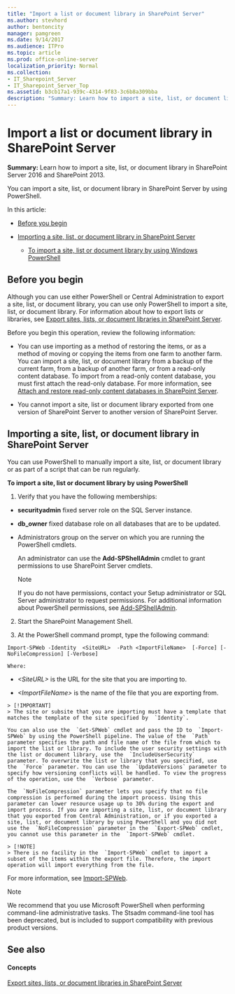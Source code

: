 ```yaml
---
title: "Import a list or document library in SharePoint Server"
ms.author: stevhord
author: bentoncity
manager: pamgreen
ms.date: 9/14/2017
ms.audience: ITPro
ms.topic: article
ms.prod: office-online-server
localization_priority: Normal
ms.collection:
- IT_Sharepoint_Server
- IT_Sharepoint_Server_Top
ms.assetid: b3cb17a1-939c-4314-9f83-3c6b8a309bba
description: "Summary: Learn how to import a site, list, or document library in SharePoint Server 2016 and SharePoint 2013."
---
```


# Import a list or document library in SharePoint Server

 **Summary:** Learn how to import a site, list, or document library in SharePoint Server 2016 and SharePoint 2013. 
  
You can import a site, list, or document library in SharePoint Server by using PowerShell.
  
In this article:
  
- [Before you begin](#begin)
    
- [Importing a site, list, or document library in SharePoint Server](#proc1)
    
  - [To import a site, list or document library by using Windows PowerShell](#PS)
    
## Before you begin
<a name="begin"> </a>

Although you can use either PowerShell or Central Administration to export a site, list, or document library, you can use only PowerShell to import a site, list, or document library. For information about how to export lists or libraries, see [Export sites, lists, or document libraries in SharePoint Server](export-a-site-list-or-document-library.md).
  
Before you begin this operation, review the following information:
  
- You can use importing as a method of restoring the items, or as a method of moving or copying the items from one farm to another farm. You can import a site, list, or document library from a backup of the current farm, from a backup of another farm, or from a read-only content database. To import from a read-only content database, you must first attach the read-only database. For more information, see [Attach and restore read-only content databases in SharePoint Server](attach-and-restore-a-read-only-content-database.md).
    
- You cannot import a site, list or document library exported from one version of SharePoint Server to another version of SharePoint Server.
    
## Importing a site, list, or document library in SharePoint Server
<a name="proc1"> </a>

You can use PowerShell to manually import a site, list, or document library or as part of a script that can be run regularly. 
  
 **To import a site, list or document library by using PowerShell**
  
1. Verify that you have the following memberships:
    
  - **securityadmin** fixed server role on the SQL Server instance. 
    
  - **db_owner** fixed database role on all databases that are to be updated. 
    
  - Administrators group on the server on which you are running the PowerShell cmdlets.
    
    An administrator can use the **Add-SPShellAdmin** cmdlet to grant permissions to use SharePoint Server cmdlets. 
    
    > [!NOTE]
    > If you do not have permissions, contact your Setup administrator or SQL Server administrator to request permissions. For additional information about PowerShell permissions, see [Add-SPShellAdmin](http://technet.microsoft.com/library/2ddfad84-7ca8-409e-878b-d09cb35ed4aa.aspx). 
  
2. Start the SharePoint Management Shell.
    
3. At the PowerShell command prompt, type the following command:
    
  ```
  Import-SPWeb -Identity  <SiteURL>  -Path <ImportFileName>  [-Force] [-NoFileCompression] [-Verbose]
  ```

    Where:
    
  -  _\<SiteURL\>_ is the URL for the site that you are importing to. 
    
  -  _\<ImportFileName\>_ is the name of the file that you are exporting from. 
    
    > [!IMPORTANT]
    > The site or subsite that you are importing must have a template that matches the template of the site specified by  `Identity`. 
  
    You can also use the  `Get-SPWeb` cmdlet and pass the ID to  `Import-SPWeb` by using the PowerShell pipeline. The value of the  `Path` parameter specifies the path and file name of the file from which to import the list or library. To include the user security settings with the list or document library, use the  `IncludeUserSecurity` parameter. To overwrite the list or library that you specified, use the  `Force` parameter. You can use the  `UpdateVersions` parameter to specify how versioning conflicts will be handled. To view the progress of the operation, use the  `Verbose` parameter. 
    
    The  `NoFileCompression` parameter lets you specify that no file compression is performed during the import process. Using this parameter can lower resource usage up to 30% during the export and import process. If you are importing a site, list, or document library that you exported from Central Administration, or if you exported a site, list, or document library by using PowerShell and you did not use the  `NoFileCompression` parameter in the  `Export-SPWeb` cmdlet, you cannot use this parameter in the  `Import-SPWeb` cmdlet. 
    
    > [!NOTE]
    > There is no facility in the  `Import-SPWeb` cmdlet to import a subset of the items within the export file. Therefore, the import operation will import everything from the file. 
  
For more information, see [Import-SPWeb](http://technet.microsoft.com/library/2ecc5b6e-1b23-4367-a966-b7bd3377db3a.aspx).
  
> [!NOTE]
> We recommend that you use Microsoft PowerShell when performing command-line administrative tasks. The Stsadm command-line tool has been deprecated, but is included to support compatibility with previous product versions. 
  
## See also
<a name="proc1"> </a>

#### Concepts

[Export sites, lists, or document libraries in SharePoint Server](export-a-site-list-or-document-library.md)

